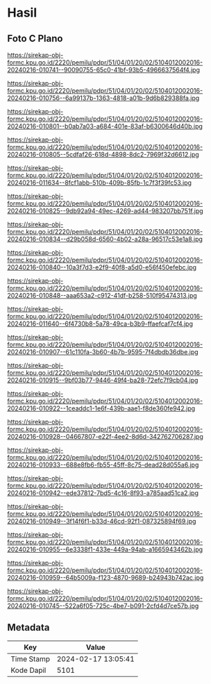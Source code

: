 # Hasil

## Foto C Plano

https://sirekap-obj-formc.kpu.go.id/2220/pemilu/pdpr/51/04/01/20/02/5104012002016-20240216-010741--90090755-65c0-41bf-93b5-4966637564f4.jpg

https://sirekap-obj-formc.kpu.go.id/2220/pemilu/pdpr/51/04/01/20/02/5104012002016-20240216-010756--6a99137b-1363-4818-a01b-9d6b829388fa.jpg

https://sirekap-obj-formc.kpu.go.id/2220/pemilu/pdpr/51/04/01/20/02/5104012002016-20240216-010801--b0ab7a03-a684-401e-83af-b6300646d40b.jpg

https://sirekap-obj-formc.kpu.go.id/2220/pemilu/pdpr/51/04/01/20/02/5104012002016-20240216-010805--5cdfaf26-618d-4898-8dc2-7969f32d6612.jpg

https://sirekap-obj-formc.kpu.go.id/2220/pemilu/pdpr/51/04/01/20/02/5104012002016-20240216-011634--8fcf1abb-510b-409b-85fb-1c7f3f39fc53.jpg

https://sirekap-obj-formc.kpu.go.id/2220/pemilu/pdpr/51/04/01/20/02/5104012002016-20240216-010825--9db92a94-49ec-4269-ad44-983207bb751f.jpg

https://sirekap-obj-formc.kpu.go.id/2220/pemilu/pdpr/51/04/01/20/02/5104012002016-20240216-010834--d29b058d-6560-4b02-a28a-96517c53e1a8.jpg

https://sirekap-obj-formc.kpu.go.id/2220/pemilu/pdpr/51/04/01/20/02/5104012002016-20240216-010840--10a3f7d3-e2f9-40f8-a5d0-e56f450efebc.jpg

https://sirekap-obj-formc.kpu.go.id/2220/pemilu/pdpr/51/04/01/20/02/5104012002016-20240216-010848--aaa653a2-c912-41df-b258-510f95474313.jpg

https://sirekap-obj-formc.kpu.go.id/2220/pemilu/pdpr/51/04/01/20/02/5104012002016-20240216-011640--6f4730b8-5a78-49ca-b3b9-ffaefcaf7cf4.jpg

https://sirekap-obj-formc.kpu.go.id/2220/pemilu/pdpr/51/04/01/20/02/5104012002016-20240216-010907--61c110fa-3b60-4b7b-9595-7f4dbdb36dbe.jpg

https://sirekap-obj-formc.kpu.go.id/2220/pemilu/pdpr/51/04/01/20/02/5104012002016-20240216-010915--9bf03b77-9446-49f4-ba28-72efc7f9cb04.jpg

https://sirekap-obj-formc.kpu.go.id/2220/pemilu/pdpr/51/04/01/20/02/5104012002016-20240216-010922--1ceaddc1-1e6f-439b-aae1-f8de360fe942.jpg

https://sirekap-obj-formc.kpu.go.id/2220/pemilu/pdpr/51/04/01/20/02/5104012002016-20240216-010928--04667807-e22f-4ee2-8d6d-342762706287.jpg

https://sirekap-obj-formc.kpu.go.id/2220/pemilu/pdpr/51/04/01/20/02/5104012002016-20240216-010933--688e8fb6-fb55-45ff-8c75-dead28d055a6.jpg

https://sirekap-obj-formc.kpu.go.id/2220/pemilu/pdpr/51/04/01/20/02/5104012002016-20240216-010942--ede37812-7bd5-4c16-8f93-a785aad51ca2.jpg

https://sirekap-obj-formc.kpu.go.id/2220/pemilu/pdpr/51/04/01/20/02/5104012002016-20240216-010949--3f14f6f1-b33d-46cd-92f1-087325894f69.jpg

https://sirekap-obj-formc.kpu.go.id/2220/pemilu/pdpr/51/04/01/20/02/5104012002016-20240216-010955--6e3338f1-433e-449a-94ab-a1665943462b.jpg

https://sirekap-obj-formc.kpu.go.id/2220/pemilu/pdpr/51/04/01/20/02/5104012002016-20240216-010959--64b5009a-f123-4870-9689-b24943b742ac.jpg

https://sirekap-obj-formc.kpu.go.id/2220/pemilu/pdpr/51/04/01/20/02/5104012002016-20240216-010745--522a6f05-725c-4be7-b091-2cfd4d7ce57b.jpg


## Metadata

| Key        | Value               |
| ---------- | ------------------- |
| Time Stamp | 2024-02-17 13:05:41 |
| Kode Dapil | 5101                |



